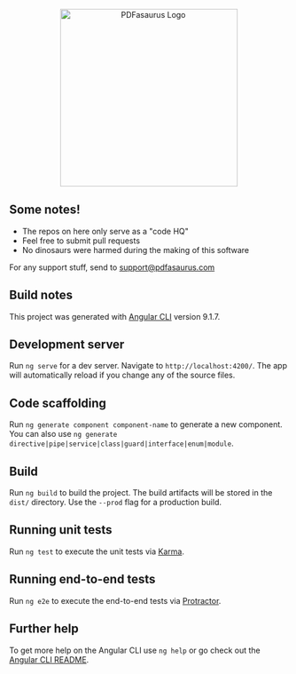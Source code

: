 <p align="center">
  <a href="http://pdfasaurus" target="blank"><img src="https://pdfasaurus.com/assets/logo.svg" width="320" alt="PDFasaurus Logo" /></a>
</p>

## Some notes!

- The repos on here only serve as a "code HQ"
- Feel free to submit pull requests
- No dinosaurs were harmed during the making of this software

For any support stuff, send to [support@pdfasaurus.com](mailto:support@pdfasaurus.com)

## Build notes

This project was generated with [Angular CLI](https://github.com/angular/angular-cli) version 9.1.7.

## Development server

Run `ng serve` for a dev server. Navigate to `http://localhost:4200/`. The app will automatically reload if you change any of the source files.

## Code scaffolding

Run `ng generate component component-name` to generate a new component. You can also use `ng generate directive|pipe|service|class|guard|interface|enum|module`.

## Build

Run `ng build` to build the project. The build artifacts will be stored in the `dist/` directory. Use the `--prod` flag for a production build.

## Running unit tests

Run `ng test` to execute the unit tests via [Karma](https://karma-runner.github.io).

## Running end-to-end tests

Run `ng e2e` to execute the end-to-end tests via [Protractor](http://www.protractortest.org/).

## Further help

To get more help on the Angular CLI use `ng help` or go check out the [Angular CLI README](https://github.com/angular/angular-cli/blob/master/README.md).
